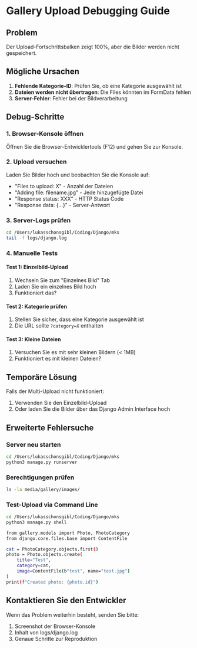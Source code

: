 # Gallery Upload Debugging Guide

## Problem
Der Upload-Fortschrittsbalken zeigt 100%, aber die Bilder werden nicht gespeichert.

## Mögliche Ursachen

1. **Fehlende Kategorie-ID**: Prüfen Sie, ob eine Kategorie ausgewählt ist
2. **Dateien werden nicht übertragen**: Die Files könnten im FormData fehlen
3. **Server-Fehler**: Fehler bei der Bildverarbeitung

## Debug-Schritte

### 1. Browser-Konsole öffnen
Öffnen Sie die Browser-Entwicklertools (F12) und gehen Sie zur Konsole.

### 2. Upload versuchen
Laden Sie Bilder hoch und beobachten Sie die Konsole auf:
- "Files to upload: X" - Anzahl der Dateien
- "Adding file: filename.jpg" - Jede hinzugefügte Datei
- "Response status: XXX" - HTTP Status Code
- "Response data: {...}" - Server-Antwort

### 3. Server-Logs prüfen
```bash
cd /Users/lukasschonsgibl/Coding/Django/mks
tail -f logs/django.log
```

### 4. Manuelle Tests

#### Test 1: Einzelbild-Upload
1. Wechseln Sie zum "Einzelnes Bild" Tab
2. Laden Sie ein einzelnes Bild hoch
3. Funktioniert das?

#### Test 2: Kategorie prüfen
1. Stellen Sie sicher, dass eine Kategorie ausgewählt ist
2. Die URL sollte `?category=X` enthalten

#### Test 3: Kleine Dateien
1. Versuchen Sie es mit sehr kleinen Bildern (< 1MB)
2. Funktioniert es mit kleinen Dateien?

## Temporäre Lösung

Falls der Multi-Upload nicht funktioniert:
1. Verwenden Sie den Einzelbild-Upload
2. Oder laden Sie die Bilder über das Django Admin Interface hoch

## Erweiterte Fehlersuche

### Server neu starten
```bash
cd /Users/lukasschonsgibl/Coding/Django/mks
python3 manage.py runserver
```

### Berechtigungen prüfen
```bash
ls -la media/gallery/images/
```

### Test-Upload via Command Line
```bash
cd /Users/lukasschonsgibl/Coding/Django/mks
python3 manage.py shell

from gallery.models import Photo, PhotoCategory
from django.core.files.base import ContentFile

cat = PhotoCategory.objects.first()
photo = Photo.objects.create(
    title="Test",
    category=cat,
    image=ContentFile(b"test", name="test.jpg")
)
print(f"Created photo: {photo.id}")
```

## Kontaktieren Sie den Entwickler

Wenn das Problem weiterhin besteht, senden Sie bitte:
1. Screenshot der Browser-Konsole
2. Inhalt von logs/django.log
3. Genaue Schritte zur Reproduktion
